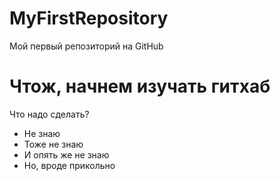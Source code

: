 # MyFirstRepository
Мой первый репозиторий на GitHub
# Чтож, начнем изучать гитхаб
Что надо сделать?
* Не знаю
* Тоже не знаю
* И опять же не знаю
* Но, вроде прикольно

